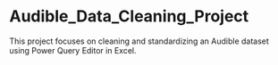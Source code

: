 # Audible_Data_Cleaning_Project
This project focuses on cleaning and standardizing an Audible dataset using Power Query Editor in Excel.
